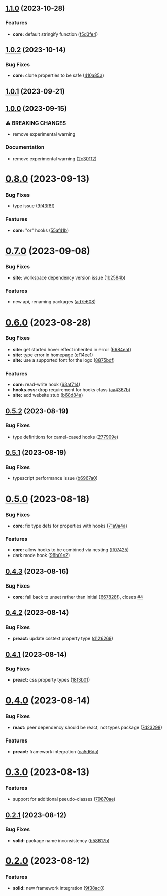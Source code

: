 ## [1.1.0](https://github.com/css-hooks/css-hooks/compare/v1.0.2...v1.1.0) (2023-10-28)


### Features

* **core:** default stringify function ([f5d3fe4](https://github.com/css-hooks/css-hooks/commit/f5d3fe46e7e8deb8b2b8e118f0554df318915298))

## [1.0.2](https://github.com/css-hooks/css-hooks/compare/v1.0.1...v1.0.2) (2023-10-14)


### Bug Fixes

* **core:** clone properties to be safe ([410a85a](https://github.com/css-hooks/css-hooks/commit/410a85a7aac1c005f2dda6909f27e6fe8b6efdb6))

## [1.0.1](https://github.com/css-hooks/css-hooks/compare/v1.0.0...v1.0.1) (2023-09-21)

## [1.0.0](https://github.com/css-hooks/css-hooks/compare/v0.8.0...v1.0.0) (2023-09-15)


### ⚠ BREAKING CHANGES

* remove experimental warning

### Documentation

* remove experimental warning ([2c30112](https://github.com/css-hooks/css-hooks/commit/2c3011261732903b21ab918f866b5848b31cb54a))

# [0.8.0](https://github.com/css-hooks/css-hooks/compare/v0.7.0...v0.8.0) (2023-09-13)


### Bug Fixes

* type issue ([9f43f8f](https://github.com/css-hooks/css-hooks/commit/9f43f8f19ca072e4deac07062c1abe8ccadb4b8f))


### Features

* **core:** "or" hooks ([55af41b](https://github.com/css-hooks/css-hooks/commit/55af41bddfbb2024eb65ad0c132f6c45486f302c))



# [0.7.0](https://github.com/css-hooks/css-hooks/compare/v0.6.0...v0.7.0) (2023-09-08)


### Bug Fixes

* **site:** workspace dependency version issue ([1b2584b](https://github.com/css-hooks/css-hooks/commit/1b2584b76fa8d71c55ebcc2792ba9a16015446cd))


### Features

* new api, renaming packages ([ad7e608](https://github.com/css-hooks/css-hooks/commit/ad7e60832dc4ac94dfae2fb77ce578be670c09d9))



# [0.6.0](https://github.com/css-hooks/css-hooks/compare/v0.5.2...v0.6.0) (2023-08-28)


### Bug Fixes

* **site:** get started hover effect inherited in error ([6684eaf](https://github.com/css-hooks/css-hooks/commit/6684eafa7a3e1df180095da1b455181912eb9c77))
* **site:** type error in homepage ([ef14ee1](https://github.com/css-hooks/css-hooks/commit/ef14ee1ed5bfd2ca7ba2a40b1e514341390dcc34))
* **site:** use a supported font for the logo ([8875bdf](https://github.com/css-hooks/css-hooks/commit/8875bdf4eccb6f722d1657f723de0cce61add61b))


### Features

* **core:** read-write hook ([63af714](https://github.com/css-hooks/css-hooks/commit/63af714edc1c540d71731322884ea95e08f6242c))
* **hooks.css:** drop requirement for hooks class ([aa4367b](https://github.com/css-hooks/css-hooks/commit/aa4367bd93be309f507bca2a75de71513f42fa12))
* **site:** add website stub ([b68d84a](https://github.com/css-hooks/css-hooks/commit/b68d84ac7e821809bb94d875c2dbc45b3aa45ff8))



## [0.5.2](https://github.com/css-hooks/css-hooks/compare/v0.5.1...v0.5.2) (2023-08-19)


### Bug Fixes

* type definitions for camel-cased hooks ([277909e](https://github.com/css-hooks/css-hooks/commit/277909ef445a5cc8e23d4af09a61d9c885e37be2))



## [0.5.1](https://github.com/css-hooks/css-hooks/compare/v0.5.0...v0.5.1) (2023-08-19)


### Bug Fixes

* typescript performance issue ([b6967a0](https://github.com/css-hooks/css-hooks/commit/b6967a03cefc03c75d0fa8110bc9ab2524e77e0d))



# [0.5.0](https://github.com/css-hooks/css-hooks/compare/v0.4.3...v0.5.0) (2023-08-18)


### Bug Fixes

* **core:** fix type defs for properties with hooks ([71a9a4a](https://github.com/css-hooks/css-hooks/commit/71a9a4af76a0c578ee6cbe6cdf78908bce8a6f96))


### Features

* **core:** allow hooks to be combined via nesting ([ff07425](https://github.com/css-hooks/css-hooks/commit/ff07425ce2189df3329d39340282378bd74c5113))
* dark mode hook ([98b01e2](https://github.com/css-hooks/css-hooks/commit/98b01e2d72a2855584461f77e03cccf02538b919))



## [0.4.3](https://github.com/css-hooks/css-hooks/compare/v0.4.2...v0.4.3) (2023-08-16)


### Bug Fixes

* **core:** fall back to unset rather than initial ([667828f](https://github.com/css-hooks/css-hooks/commit/667828f2b3571d0de9ce9d4d6129d2b03fe88248)), closes [#4](https://github.com/css-hooks/css-hooks/issues/4)



## [0.4.2](https://github.com/css-hooks/css-hooks/compare/v0.4.1...v0.4.2) (2023-08-14)


### Bug Fixes

* **preact:** update csstext property type ([d126269](https://github.com/css-hooks/css-hooks/commit/d1262698ce831a379fc3ca3de85c6d0d126e1b57))



## [0.4.1](https://github.com/css-hooks/css-hooks/compare/v0.4.0...v0.4.1) (2023-08-14)


### Bug Fixes

* **preact:** css property types ([18f3b01](https://github.com/css-hooks/css-hooks/commit/18f3b01e757e73e182e67623fc938987036e3fe0))



# [0.4.0](https://github.com/css-hooks/css-hooks/compare/v0.3.0...v0.4.0) (2023-08-14)


### Bug Fixes

* **react:** peer dependency should be react, not types package ([7d23298](https://github.com/css-hooks/css-hooks/commit/7d23298765bb86e0410582879b1e04b0da7bbf05))


### Features

* **preact:** framework integration ([ca5d6da](https://github.com/css-hooks/css-hooks/commit/ca5d6dae7c0443c108942671d278937212f620c1))



# [0.3.0](https://github.com/css-hooks/css-hooks/compare/v0.2.1...v0.3.0) (2023-08-13)


### Features

* support for additional pseudo-classes ([79870ae](https://github.com/css-hooks/css-hooks/commit/79870ae8724aa53854d4acdfc24d55642f0b43ae))



## [0.2.1](https://github.com/css-hooks/css-hooks/compare/v0.2.0...v0.2.1) (2023-08-12)


### Bug Fixes

* **solid:** package name inconsistency ([b58617b](https://github.com/css-hooks/css-hooks/commit/b58617ba6afdf35fbcbbdb5e59aa94f1ad61e32a))



# [0.2.0](https://github.com/css-hooks/css-hooks/compare/v0.1.1...v0.2.0) (2023-08-12)


### Features

* **solid:** new framework integration ([9f38ac0](https://github.com/css-hooks/css-hooks/commit/9f38ac002e40f15f380f1b0decb356140d7ab8d7))